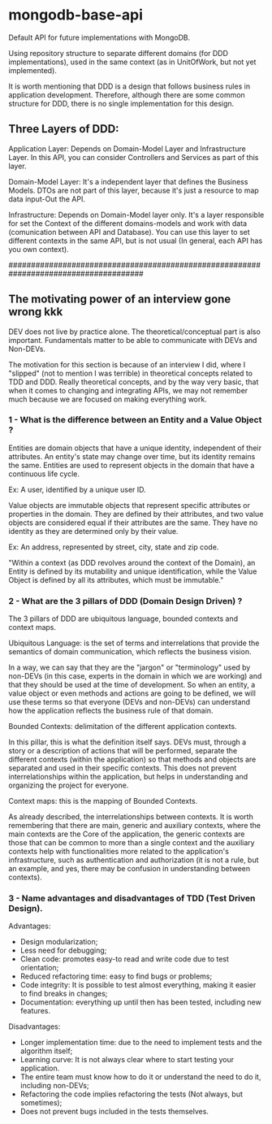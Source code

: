 # mongodb-base-api

Default API for future implementations with MongoDB.

Using repository structure to separate different domains (for DDD implementations), used in the same context (as in UnitOfWork, but not yet implemented).

It is worth mentioning that DDD is a design that follows business rules in application development. Therefore, although there are some common structure for DDD, there is no single implementation for this design.

## Three Layers of DDD:

Application Layer: Depends on Domain-Model Layer and Infrastructure Layer. In this API, you can consider Controllers and Services as part of this layer.

Domain-Model Layer: It's a independent layer that defines the Business Models. DTOs are not part of this layer, because it's just a resource to map data input-Out the API.

Infrastructure: Depends on Domain-Model layer only. It's a layer responsible for set the Context of the different domains-models and work with data (comunication between API and Database). You can use this layer to set different contexts in the same API, but is not usual (In general, each API has you own context).

######################################################################################

## The motivating power of an interview gone wrong kkk

DEV does not live by practice alone.
The theoretical/conceptual part is also important.
Fundamentals matter to be able to communicate with DEVs and Non-DEVs.

The motivation for this section is because of an interview I did, where I "slipped" (not to mention I was terrible) in theoretical concepts related to TDD and DDD. Really theoretical concepts, and by the way very basic, that when it comes to changing and integrating APIs, we may not remember much because we are focused on making everything work.

### 1 - What is the difference between an Entity and a Value Object ?

Entities are domain objects that have a unique identity, independent of their attributes. An entity's state may change over time, but its identity remains the same. Entities are used to represent objects in the domain that have a continuous life cycle.

Ex: A user, identified by a unique user ID.

Value objects are immutable objects that represent specific attributes or properties in the domain. They are defined by their attributes, and two value objects are considered equal if their attributes are the same. They have no identity as they are determined only by their value.

Ex: An address, represented by street, city, state and zip code.

"Within a context (as DDD revolves around the context of the Domain), an Entity is defined by its mutability and unique identification, while the Value Object is defined by all its attributes, which must be immutable."

### 2 - What are the 3 pillars of DDD (Domain Design Driven) ?

The 3 pillars of DDD are ubiquitous language, bounded contexts and context maps.

Ubiquitous Language: is the set of terms and interrelations that provide the semantics of domain communication, which reflects the business vision.

In a way, we can say that they are the "jargon" or "terminology" used by non-DEVs (in this case, experts in the domain in which we are working) and that they should be used at the time of development. So when an entity, a value object or even methods and actions are going to be defined, we will use these terms so that everyone (DEVs and non-DEVs) can understand how the application reflects the business rule of that domain.

Bounded Contexts: delimitation of the different application contexts.

In this pillar, this is what the definition itself says. DEVs must, through a story or a description of actions that will be performed, separate the different contexts (within the application) so that methods and objects are separated and used in their specific contexts. This does not prevent interrelationships within the application, but helps in understanding and organizing the project for everyone.

Context maps: this is the mapping of Bounded Contexts.

As already described, the interrelationships between contexts. It is worth remembering that there are main, generic and auxiliary contexts, where the main contexts are the Core of the application, the generic contexts are those that can be common to more than a single context and the auxiliary contexts help with functionalities more related to the application's infrastructure, such as authentication and authorization (it is not a rule, but an example, and yes, there may be confusion in understanding between contexts).

### 3 - Name advantages and disadvantages of TDD (Test Driven Design).

Advantages:

* Design modularization;
* Less need for debugging;
* Clean code: promotes easy-to read and write code due to test orientation;
* Reduced refactoring time: easy to find bugs or problems;
* Code integrity: It is possible to test almost everything, making it easier to find breaks in changes;
* Documentation: everything up until then has been tested, including new features.

Disadvantages:

* Longer implementation time: due to the need to implement tests and the algorithm itself;
* Learning curve: It is not always clear where to start testing your application.
* The entire team must know how to do it or understand the need to do it, including non-DEVs;
* Refactoring the code implies refactoring the tests (Not always, but sometimes);
* Does not prevent bugs included in the tests themselves.